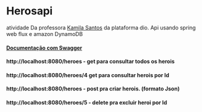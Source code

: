 # Herosapi

atividade Da professora [Kamila Santos](https://github.com/Kamilahsantos/Heroes-SpringWebflux-API) da plataforma dio.
Api usando spring web flux e amazon DynamoDB
#### [Documentação com Swagger](http://localhost:8080/webjars/swagger-ui/index.html?configUrl=/v3/api-docs/swagger-config)

#### http://localhost:8080/heroes - get para consultar todos os herois
#### http://localhost:8080/heroes/4 get para consultar herois por Id
#### http://localhost:8080/heroes - post pra criar herois. (formato Json)
#### http://localhost:8080/heroes/5 - delete pra excluir heroi por Id
